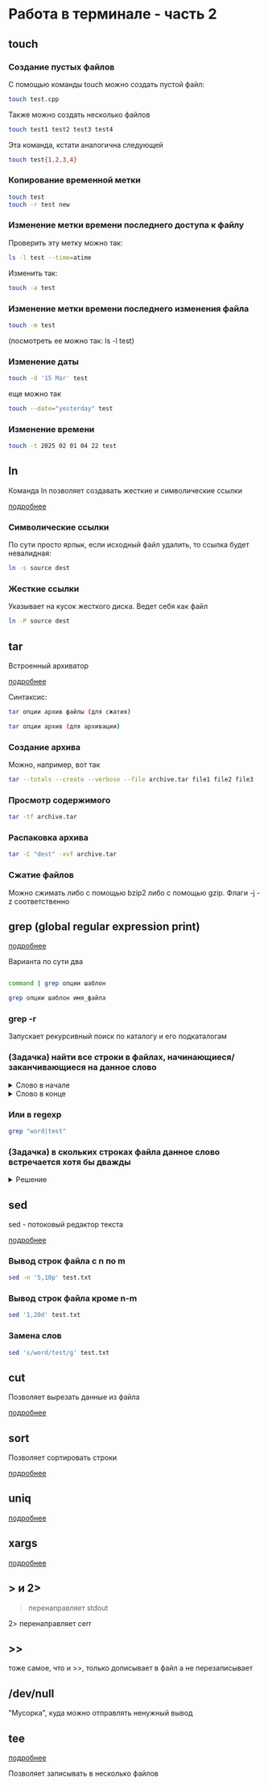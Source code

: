 # Работа в терминале - часть 2

## touch

### Создание пустых файлов

С помощью команды touch можно создать пустой файл:

```bash
touch test.cpp
```

Также можно создать несколько файлов

```bash
touch test1 test2 test3 test4
```

Эта команда, кстати аналогична следующей

```bash
touch test{1,2,3,4}
```

### Копирование временной метки

```bash
touch test
touch -r test new
```

### Изменение метки времени последнего доступа к файлу

Проверить эту метку можно так:

```bash
ls -l test --time=atime
```

Изменить так:

```bash
touch -a test
```

### Изменение метки времени последнего изменения файла

```bash
touch -m test
```

(посмотреть ее можно так: ls -l test)

### Изменение даты

```bash
touch -d '15 Mar' test
```

еще можно так

```bash
touch --date="yesterday" test
```

### Изменение времени

```bash
touch -t 2025 02 01 04 22 test
```

## ln

Команда ln позволяет создавать жесткие и символические ссылки

[подробнее](https://losst.ru/simvolicheskie-i-zhestkie-ssylki-linux)

### Символические ссылки

По сути просто ярлык, если исходный файл удалить, то ссылка будет невалидная:

```bash
ln -s source dest
```

### Жесткие ссылки

Указывает на кусок жесткого диска. Ведет себя как файл

```bash
ln -P source dest
```

## tar 

Встроенный архиватор

[подробнее](https://losst.ru/komanda-tar-v-linux)

Синтаксис:

```bash
tar опции архив файлы (для сжатия)

tar опции архив (для архивации)
```

### Создание архива

Можно, например, вот так

```bash
tar --totals --create --verbose --file archive.tar file1 file2 file3
```

### Просмотр содержимого

```bash
tar -tf archive.tar
```

### Распаковка архива

```bash
tar -C "dest" -xvf archive.tar
```

### Сжатие файлов

Можно сжимать либо с помощью bzip2 либо с помощью gzip. Флаги -j -z соответственно

## grep (global regular expression print)

[подробнее](https://losst.ru/gerp-poisk-vnutri-fajlov-v-linux)

Варианта по сути два

```bash

command | grep опции шаблон

grep опции шаблон имя_файла
```

### grep -r

Запускает рекурсивный поиск по каталогу и его подкаталогам

### (Задачка) найти все строки в файлах, начинающиеся/заканчивающиеся на данное слово

<details>
  <summary>Слово в начале</summary>
  ```bash
  grep -rw "^word" source/
  ```
</details>

<details>
  <summary>Слово в конце</summary>
  ```bash
  grep -rw "word$" source/
  ```
</details>

### Или в regexp

```bash
grep "word|test"
```

### (Задачка) в скольких строках файла данное слово встречается хотя бы дважды

<details>
  <summary>Решение</summary>
  ```bash
  grep "word.*word" -c test.txt
  ```
</details>

## sed

sed - потоковый редактор текста 

[подробнее](https://losst.ru/komanda-sed-linux)

### Вывод строк файла с n по m

```bash
sed -n '5,10p' test.txt
```

### Вывод строк файла кроме n-m

```bash
sed '1,20d' test.txt
```

### Замена слов

```bash
sed 's/word/test/g' test.txt
```

## cut

Позволяет вырезать данные из файла

[подробнее](https://losst.ru/komanda-cut-linux)

## sort

Позволяет сортировать строки

[подробнее](https://losst.ru/komanda-sort-v-linux)

## uniq

[подробнее](https://losst.ru/komanda-uniq-linux)

## xargs

[подробнее](https://losst.ru/komanda-xargs-linux)

## > и 2>

> перенаправляет stdout 

2> перенаправляет cerr

## >>

тоже самое, что и >>, только дописывает в файл а не перезаписывает

## /dev/null

"Мусорка", куда можно отправлять ненужный вывод

## tee

[подробнее](https://losst.ru/komanda-tee-linux)

Позволяет записывать в несколько файлов






